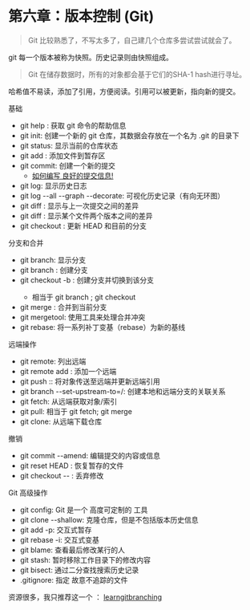 # 第六章：版本控制 (Git)

> Git 比较熟悉了，不写太多了，自己建几个仓库多尝试尝试就会了。

git 每一个版本被称为快照。历史记录则由快照组成。

> Git 在储存数据时，所有的对象都会基于它们的SHA-1 hash进行寻址。

哈希值不易读，添加了引用，方便阅读。引用可以被更新，指向新的提交。


基础
- git help <command>: 获取 git 命令的帮助信息
- git init: 创建一个新的 git 仓库，其数据会存放在一个名为 .git 的目录下
- git status: 显示当前的仓库状态
- git add <filename>: 添加文件到暂存区
- git commit: 创建一个新的提交
  - [如何编写 良好的提交信息!](https://tbaggery.com/2008/04/19/a-note-about-git-commit-messages.html)
- git log: 显示历史日志
- git log --all --graph --decorate: 可视化历史记录（有向无环图）
- git diff <filename>: 显示与上一次提交之间的差异
- git diff <revision> <filename>: 显示某个文件两个版本之间的差异
- git checkout <revision>: 更新 HEAD 和目前的分支

分支和合并

- git branch: 显示分支
- git branch <name>: 创建分支
- git checkout -b <name>: 创建分支并切换到该分支
  - 相当于 git branch <name>; git checkout <name>
- git merge <revision>: 合并到当前分支
- git mergetool: 使用工具来处理合并冲突
- git rebase: 将一系列补丁变基（rebase）为新的基线

远端操作
- git remote: 列出远端
- git remote add <name> <url>: 添加一个远端
- git push <remote> <local branch>:<remote branch>: 将对象传送至远端并更新远端引用
- git branch --set-upstream-to=<remote>/<remote branch>: 创建本地和远端分支的关联关系
- git fetch: 从远端获取对象/索引
- git pull: 相当于 git fetch; git merge
- git clone: 从远端下载仓库

撤销

- git commit --amend: 编辑提交的内容或信息
- git reset HEAD <file>: 恢复暂存的文件
- git checkout -- <file>: 丢弃修改

Git 高级操作

- git config: Git 是一个 高度可定制的 工具
- git clone --shallow: 克隆仓库，但是不包括版本历史信息
- git add -p: 交互式暂存
- git rebase -i: 交互式变基
- git blame: 查看最后修改某行的人
- git stash: 暂时移除工作目录下的修改内容
- git bisect: 通过二分查找搜索历史记录
- .gitignore: 指定 故意不追踪的文件


资源很多，我只推荐这一个 ： [learngitbranching](https://learngitbranching.js.org/?locale=zh_CN)